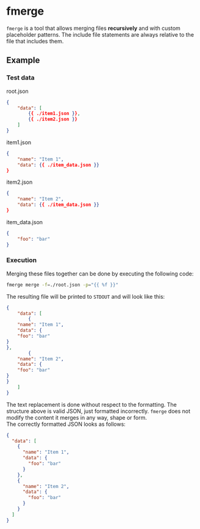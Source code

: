 # fmerge

`fmerge` is a tool that allows merging files **recursively** and with custom placeholder patterns. The include file statements are always relative to the file that includes them.

## Example

### Test data

root.json
```json:root.json
{
    "data": [
        {{ ./item1.json }},
        {{ ./item2.json }}
    ]
}
```
item1.json
```json
{
    "name": "Item 1",
    "data": {{ ./item_data.json }}
}
```
item2.json
```json
{
    "name": "Item 2",
    "data": {{ ./item_data.json }}
}
```
item_data.json
```json
{
    "foo": "bar"
}
```

### Execution

Merging these files together can be done by executing the following code:

```bash
fmerge merge -f=./root.json -p="{{ %f }}"
```

The resulting file will be printed to `STDOUT` and will look like this:
```json
{
    "data": [
        {
    "name": "Item 1",
    "data": {
    "foo": "bar"
}
},
        {
    "name": "Item 2",
    "data": {
    "foo": "bar"
}
}
    ]
}
```

The text replacement is done without respect to the formatting. The structure above is valid JSON, just formatted incorrectly. `fmerge` does not modify the content it merges in any way, shape or form.\
The correctly formatted  JSON looks as follows:

```json
{
  "data": [
    {
      "name": "Item 1",
      "data": {
        "foo": "bar"
      }
    },
    {
      "name": "Item 2",
      "data": {
        "foo": "bar"
      }
    }
  ]
}

```
